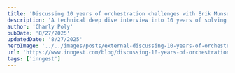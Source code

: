 ```yaml
---
title: 'Discussing 10 years of orchestration challenges with Erik Munson, founding engineer at Day AI, ex'
description: 'A technical deep dive interview into 10 years of solving orchestration challenges at Hubspot, Netflix and now Day AI.'
author: 'Charly Poly'
pubDate: '8/27/2025'
updatedDate: '8/27/2025'
heroImage: '../../images/posts/external-discussing-10-years-of-orchestration-challenges-with-erik-munson-founding-engineer-at-day-ai-ex/banner_16_9-1-20250912-150441.jpg'
url: 'https://www.inngest.com/blog/discussing-10-years-of-orchestration-challenges?ref=pwv.com'
tags: ['inngest']
---
```

